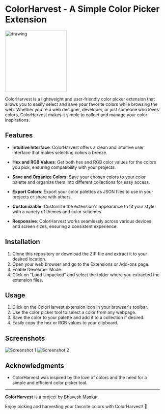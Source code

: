 # ColorHarvest - A Simple Color Picker Extension


<img src="https://github.com/bhavesh-03/ColorHarvest-Chrome-Extension/assets/97275829/353ac77e-8f12-48b8-9669-8109af5273bb" alt="drawing" width="200"/>

ColorHarvest is a lightweight and user-friendly color picker extension that allows you to easily select and save your favorite colors while browsing the web. Whether you're a web designer, developer, or just someone who loves colors, ColorHarvest makes it simple to collect and manage your color inspirations.

## Features

- **Intuitive Interface**: ColorHarvest offers a clean and intuitive user interface that makes selecting colors a breeze.

- **Hex and RGB Values**: Get both hex and RGB color values for the colors you pick, ensuring compatibility with your projects.

- **Save and Organize Colors**: Save your chosen colors to your color palette and organize them into different collections for easy access.

- **Export Colors**: Export your color palettes as JSON files to use in your projects or share with others.

- **Customizable**: Customize the extension's appearance to fit your style with a variety of themes and color schemes.

- **Responsive**: ColorHarvest works seamlessly across various devices and screen sizes, ensuring a consistent experience.

## Installation

1. Clone this repository or download the ZIP file and extract it to your desired location.
2. Open your web browser and go to the Extensions or Add-ons page.
3. Enable Developer Mode.
4. Click on "Load Unpacked" and select the folder where you extracted the extension files.

## Usage

1. Click on the ColorHarvest extension icon in your browser's toolbar.
2. Use the color picker tool to select a color from any webpage.
3. Save the color to your palette and add it to a collection if desired.
4. Easily copy the hex or RGB values to your clipboard.

## Screenshots
![Screenshot 1](https://github.com/bhavesh-03/ColorHarvest-Chrome-Extension/assets/97275829/d0006119-ab04-4ede-a0ee-68204edc0d0c)
![Screenshot 2](https://github.com/bhavesh-03/ColorHarvest-Chrome-Extension/assets/97275829/6d348bf5-9d92-45f1-bb9b-043021e68772)


## Acknowledgments

- ColorHarvest was inspired by the love of colors and the need for a simple and efficient color picker tool.

---

**ColorHarvest** is a project by [Bhavesh Mankar](https://github.com/bhavesh-03).

Enjoy picking and harvesting your favorite colors with ColorHarvest! 🌈
